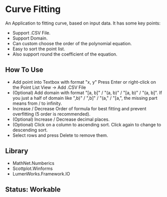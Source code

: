# Curve Fitting
An Application to fitting curve, based on input data. It has some key points:
- Support .CSV File.
- Support Domain.
- Can custom choose the order of the polynomial equation.
- Easy to sort the point list.
- Also support round the coefficient of the equation.
## How To Use
- Add point into Textbox with format "x, y"   Press Enter or right-click on the Point List View -> Add .CSV File
- (Optional) Add domain with format "[a, b]" / "(a, b)" / "[a, b)" / "(a, b]". If you just a half of domain like ",b)" / ",b]" / "(a," / "[a,", the missing part means from / to infinity. 
- Increase / Decrease Order of formula for best fitting and prevent overfitting (5 order is recommended).
- (Optional) Increase / Decrease decimal places.
- (Optional) Click on a column to ascending sort. Click again to change to descending sort.
- Select rows and press Delete to remove them.
## Library
- MathNet.Numberics
- Scottplot.Winforms
- LumenWorks.Framework.IO
## Status: Workable

